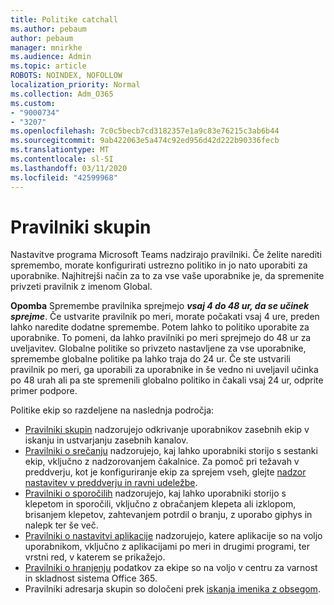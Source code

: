```yaml
---
title: Politike catchall
ms.author: pebaum
author: pebaum
manager: mnirkhe
ms.audience: Admin
ms.topic: article
ROBOTS: NOINDEX, NOFOLLOW
localization_priority: Normal
ms.collection: Adm_O365
ms.custom:
- "9000734"
- "3207"
ms.openlocfilehash: 7c0c5becb7cd3182357e1a9c83e76215c3ab6b44
ms.sourcegitcommit: 9ab422063e5a474c92ed956d42d222b90336fecb
ms.translationtype: MT
ms.contentlocale: sl-SI
ms.lasthandoff: 03/11/2020
ms.locfileid: "42599968"
---
```

# <a name="teams-policies"></a>Pravilniki skupin

Nastavitve programa Microsoft Teams nadzirajo pravilniki. Če želite narediti spremembo, morate konfigurirati ustrezno politiko in jo nato uporabiti za uporabnike. Najhitrejši način za to za vse vaše uporabnike je, da spremenite privzeti pravilnik z imenom Global. 

**Opomba** Spremembe pravilnika sprejmejo ***vsaj 4 do 48 ur, da se učinek sprejme***. Če ustvarite pravilnik po meri, morate počakati vsaj 4 ure, preden lahko naredite dodatne spremembe. Potem lahko to politiko uporabite za uporabnike. To pomeni, da lahko pravilniki po meri sprejmejo do 48 ur za uveljavitev. Globalne politike so privzeto nastavljene za vse uporabnike, spremembe globalne politike pa lahko traja do 24 ur. Če ste ustvarili pravilnik po meri, ga uporabili za uporabnike in še vedno ni uveljavil učinka po 48 urah ali pa ste spremenili globalno politiko in čakali vsaj 24 ur, odprite primer podpore.

Politike ekip so razdeljene na naslednja področja:

- [Pravilniki skupin](https://docs.microsoft.com/MicrosoftTeams/teams-policies) nadzorujejo odkrivanje uporabnikov zasebnih ekip v iskanju in ustvarjanju zasebnih kanalov.  
- [Pravilniki o srečanju](https://docs.microsoft.com/microsoftteams/meeting-policies-in-teams) nadzorujejo, kaj lahko uporabniki storijo s sestanki ekip, vključno z nadzorovanjem čakalnice. Za pomoč pri težavah v preddverju, kot je konfiguriranje ekip za sprejem vseh, glejte [nadzor nastavitev v preddverju in ravni udeležbe](https://docs.microsoft.com/alchemyinsights/bypass-lobby).
- [Pravilniki o sporočilih](https://docs.microsoft.com/microsoftteams/messaging-policies-in-teams) nadzorujejo, kaj lahko uporabniki storijo s klepetom in sporočili, vključno z obračanjem klepeta ali izklopom, brisanjem klepetov, zahtevanjem potrdil o branju, z uporabo giphys in nalepk ter še več.
- [Pravilniki o nastavitvi aplikacije](https://docs.microsoft.com/MicrosoftTeams/teams-app-setup-policies) nadzorujejo, katere aplikacije so na voljo uporabnikom, vključno z aplikacijami po meri in drugimi programi, ter vrstni red, v katerem se prikažejo.  
- [Pravilniki o hranjenju](https://docs.microsoft.com/microsoftteams/retention-policies) podatkov za ekipe so na voljo v centru za varnost in skladnost sistema Office 365.
- Pravilniki adresarja skupin so določeni prek [iskanja imenika z obsegom](https://docs.microsoft.com/MicrosoftTeams/teams-scoped-directory-search).